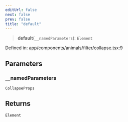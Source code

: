 ```yaml
---
editUrl: false
next: false
prev: false
title: "default"
---
```


> **default**(`__namedParameters`): `Element`

Defined in: app/components/animals/filter/collapse.tsx:9

## Parameters

### \_\_namedParameters

`CollapseProps`

## Returns

`Element`

